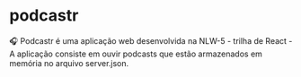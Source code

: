 # podcastr
🎧 Podcastr é uma aplicação web desenvolvida na NLW-5 - trilha de React - A aplicação consiste em ouvir podcasts que estão armazenados em memória no arquivo server.json.
